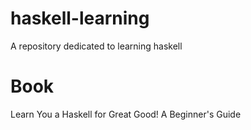 # haskell-learning
A repository dedicated to learning haskell

# Book
Learn You a Haskell for Great Good! A Beginner's Guide